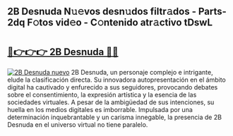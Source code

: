 ## 2B Desnuda N𝚞𝚎vos desn𝚞dos filtr𝚊dos - Parts-2dq F𝚘tos vid𝚎o - C𝚘ntenido atr𝚊ctivo tDswL

# <h2><a href="http://mbbqwk0.tromn.icu/?c=2B+Desnuda">🔗👉👉👉 2B Desnuda 🔗🔗</a></h2>

[![2B Desnuda nuevo](https://i.imgur.com/pEAQMta.gif)](http://mbbqwk0.tromn.icu/?c=2B+Desnuda)
2B Desnuda, un personaje complejo e intrigante, elude la clasificación directa. Su innovadora autopresentación en el ámbito digital ha cautivado y enfurecido a sus seguidores, provocando debates sobre el consentimiento, la expresión artística y la esencia de las sociedades virtuales. A pesar de la ambigüedad de sus intenciones, su huella en los medios digitales es imborrable. Impulsada por una determinación inquebrantable y un carisma innegable, la presencia de 2B Desnuda en el universo virtual no tiene paralelo.
